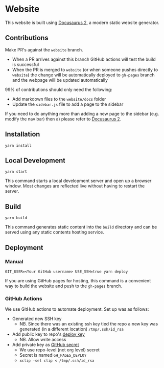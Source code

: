 # Website

This website is built using [Docusaurus 2](https://v2.docusaurus.io/), a modern static website generator.

##  Contributions

Make PR's against the `website` branch.

- When a PR arrives against this branch GitHub actions will test the build is successful
- When the PR is merged to `website` (or when someone pushes directly to `website`)
the change will be automatically deployed to `gh-pages` branch and the webpage will be
updated automatically

99% of contributions should only need the following:

- Add markdown files to the `website/docs` folder
- Update the `sidebar.js` file to add a page to the sidebar

If you need to do anything more than adding a new page to the sidebar (e.g.
modify the nav bar) then a) please refer to [Docusaurus 2](https://v2.docusaurus.io/).

## Installation

```console
yarn install
```

## Local Development

```console
yarn start
```

This command starts a local development server and open up a browser window. Most changes are reflected live without having to restart the server.

## Build

```console
yarn build
```

This command generates static content into the `build` directory and can be served using any static contents hosting service.

## Deployment

### Manual

```console
GIT_USER=<Your GitHub username> USE_SSH=true yarn deploy
```

If you are using GitHub pages for hosting, this command is a convenient way to build the website and push to the `gh-pages` branch.

### GitHub Actions

We use GitHub actions to automate deployment. Set up was as follows:

- Generated new SSH key
    - NB. Since there was an existing ssh key tied the repo a new key was generated (in a different location) `/tmp/.ssh/id_rsa`
- Add public key to repo's [deploy key](https://developer.github.com/v3/guides/managing-deploy-keys/)
    - NB. Allow write access
- Add private key as [GitHub secret](https://help.github.com/en/actions/configuring-and-managing-workflows/creating-and-storing-encrypted-secrets)
    - We use repo-level (not org level) secret
    - Secret is named `GH_PAGES_DEPLOY`
    - `xclip -sel clip < /tmp/.ssh/id_rsa`

